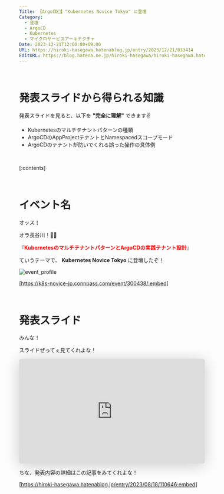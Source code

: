 ```yaml
---
Title: 【ArgoCD🐙】"Kubernetes Novice Tokyo" に登壇
Category:
  - 登壇
  - ArgoCD
  - Kubernetes
  - マイクロサービスアーキテクチャ
Date: 2023-12-21T12:00:00+09:00
URL: https://hiroki-hasegawa.hatenablog.jp/entry/2023/12/21/833414
EditURL: https://blog.hatena.ne.jp/hiroki-hasegawa/hiroki-hasegawa.hatenablog.jp/atom/entry/6801883189101952193
---
```


<br>

# 発表スライドから得られる知識

発表スライドを見ると、以下を **"完全に理解"** できます✌️

- Kubernetesのマルチテナントパターンの種類
- ArgoCDのAppProjectテナントとNamespacedスコープモード
- ArgoCDのテナントが防いでくれる誤った操作の具体例

<br>

[:contents]

<br>

# イベント名

オッス！

オラ長谷川！✋🏻

『**<font color="#FF0000">KubernetesのマルチテナントパターンとArgoCDの実践テナント設計</font>**』

ていうテーマで、 **Kubernetes Novice Tokyo** に登壇したぞ！

![event_profile](https://raw.githubusercontent.com/hiroki-it/hatenablog/release/entry/dist/image/2023_12_21/event_profile.png)

[https://k8s-novice-jp.connpass.com/event/300438/:embed]

<br>

# 発表スライド

みんな！

スライドぜってぇ見てくれよな！

<iframe class="speakerdeck-iframe" frameborder="0" src="https://speakerdeck.com/player/1bca797dbeaf43a2ae8ccd80dea3a1eb" title="🐙 KubernetesのマルチテナントパターンとArgoCDの実践テナント設計" allowfullscreen="true" style="border: 0px; background: padding-box padding-box rgba(0, 0, 0, 0.1); margin: 0px; padding: 0px; border-radius: 6px; box-shadow: rgba(0, 0, 0, 0.2) 0px 5px 40px; width: 100%; height: auto; aspect-ratio: 560 / 315;" data-ratio="1.7777777777777777"></iframe>

<br>

ちな、発表内容の詳細はこの記事をみてくれよな！

[https://hiroki-hasegawa.hatenablog.jp/entry/2023/08/18/110646:embed]

<br>
